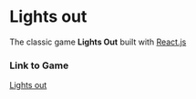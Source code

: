 # Lights out

The classic game __Lights Out__ built with [React.js](http://reactjs.org/)

### Link to Game 
[Lights out](https://druserkes.github.io/lights-out/)
